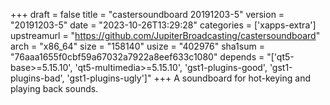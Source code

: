 +++
draft = false
title = "castersoundboard 20191203-5"
version = "20191203-5"
date = "2023-10-26T13:29:28"
categories = ['xapps-extra']
upstreamurl = "https://github.com/JupiterBroadcasting/castersoundboard"
arch = "x86_64"
size = "158140"
usize = "402976"
sha1sum = "76aaa1655f0cbf59a67032a7922a8eef633c1080"
depends = "['qt5-base>=5.15.10', 'qt5-multimedia>=5.15.10', 'gst1-plugins-good', 'gst1-plugins-bad', 'gst1-plugins-ugly']"
+++
A soundboard for hot-keying and playing back sounds.